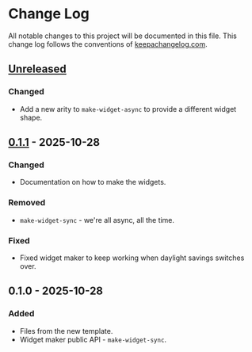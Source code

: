 # Change Log
All notable changes to this project will be documented in this file. This change log follows the conventions of [keepachangelog.com](http://keepachangelog.com/).

## [Unreleased]
### Changed
- Add a new arity to `make-widget-async` to provide a different widget shape.

## [0.1.1] - 2025-10-28
### Changed
- Documentation on how to make the widgets.

### Removed
- `make-widget-sync` - we're all async, all the time.

### Fixed
- Fixed widget maker to keep working when daylight savings switches over.

## 0.1.0 - 2025-10-28
### Added
- Files from the new template.
- Widget maker public API - `make-widget-sync`.

[Unreleased]: https://sourcehost.site/your-name/f/compare/0.1.1...HEAD
[0.1.1]: https://sourcehost.site/your-name/f/compare/0.1.0...0.1.1
